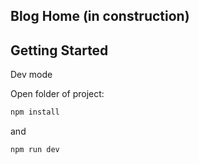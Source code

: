 ## Blog Home (in construction)

## Getting Started

Dev mode

Open folder of project:
```bash
npm install
```
and
```
npm run dev
```